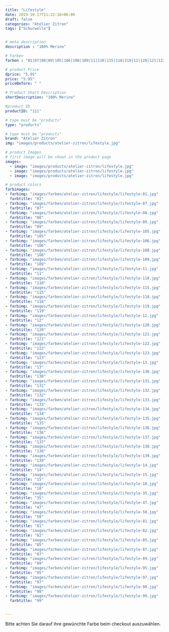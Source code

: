 ```yaml
---
title: "Lifestyle"
date: 2019-10-17T11:22:16+06:00
draft: false
categories: "Atelier Zitron"
tags: ["Schurwolle"]	


# meta description
description : "100% Merino"

# Farben
farben : "01|07|08|09|105|106|108|109|11|110|115|118|119|12|120|121|122|123|13|130|131|132|133|134|135|136|137|138|139|14|15|18|35|47|50|81|82|85|87|89|95|97|98|99"

# product Price
dprice: "5,95"
price: "5.95"
priceBefore: " "

# Product Short Description
shortDescription: "100% Merino"

#product ID
productID: "111"

# type must be "products"
type: "products"

# type must be "products"
brand: "Atelier Zitron"
img: "images/products/atelier-zitron/lifestyle.jpg"   

# product Images
# first image will be shown in the product page
images:
  - image: "images/products/atelier-zitron/lifestyle.jpg"
  - image: "images/products/atelier-zitron/lifestyle.jpg"
  - image: "images/products/atelier-zitron/lifestyle.jpg"

# product colors
farbimages:
- farbimg: "images/farben/atelier-zitron/lifestyle/lifestyle-01.jpg"	
  farbtitle: "01"
- farbimg: "images/farben/atelier-zitron/lifestyle/lifestyle-07.jpg"	
  farbtitle: "07"
- farbimg: "images/farben/atelier-zitron/lifestyle/lifestyle-08.jpg"	
  farbtitle: "08"
- farbimg: "images/farben/atelier-zitron/lifestyle/lifestyle-09.jpg"	
  farbtitle: "09"
- farbimg: "images/farben/atelier-zitron/lifestyle/lifestyle-105.jpg"	
  farbtitle: "105"
- farbimg: "images/farben/atelier-zitron/lifestyle/lifestyle-106.jpg"	
  farbtitle: "106"
- farbimg: "images/farben/atelier-zitron/lifestyle/lifestyle-108.jpg"	
  farbtitle: "108"
- farbimg: "images/farben/atelier-zitron/lifestyle/lifestyle-109.jpg"	
  farbtitle: "109"
- farbimg: "images/farben/atelier-zitron/lifestyle/lifestyle-11.jpg"	
  farbtitle: "11"
- farbimg: "images/farben/atelier-zitron/lifestyle/lifestyle-110.jpg"	
  farbtitle: "110"
- farbimg: "images/farben/atelier-zitron/lifestyle/lifestyle-115.jpg"	
  farbtitle: "115"
- farbimg: "images/farben/atelier-zitron/lifestyle/lifestyle-118.jpg"	
  farbtitle: "118"
- farbimg: "images/farben/atelier-zitron/lifestyle/lifestyle-119.jpg"	
  farbtitle: "119"
- farbimg: "images/farben/atelier-zitron/lifestyle/lifestyle-12.jpg"	
  farbtitle: "12"
- farbimg: "images/farben/atelier-zitron/lifestyle/lifestyle-120.jpg"	
  farbtitle: "120"
- farbimg: "images/farben/atelier-zitron/lifestyle/lifestyle-121.jpg"	
  farbtitle: "121"
- farbimg: "images/farben/atelier-zitron/lifestyle/lifestyle-122.jpg"	
  farbtitle: "122"
- farbimg: "images/farben/atelier-zitron/lifestyle/lifestyle-123.jpg"	
  farbtitle: "123"
- farbimg: "images/farben/atelier-zitron/lifestyle/lifestyle-13.jpg"	
  farbtitle: "13"
- farbimg: "images/farben/atelier-zitron/lifestyle/lifestyle-130.jpg"	
  farbtitle: "130"
- farbimg: "images/farben/atelier-zitron/lifestyle/lifestyle-131.jpg"	
  farbtitle: "131"
- farbimg: "images/farben/atelier-zitron/lifestyle/lifestyle-132.jpg"	
  farbtitle: "132"
- farbimg: "images/farben/atelier-zitron/lifestyle/lifestyle-133.jpg"	
  farbtitle: "133"
- farbimg: "images/farben/atelier-zitron/lifestyle/lifestyle-134.jpg"	
  farbtitle: "134"
- farbimg: "images/farben/atelier-zitron/lifestyle/lifestyle-135.jpg"	
  farbtitle: "135"
- farbimg: "images/farben/atelier-zitron/lifestyle/lifestyle-136.jpg"	
  farbtitle: "136"
- farbimg: "images/farben/atelier-zitron/lifestyle/lifestyle-137.jpg"	
  farbtitle: "137"
- farbimg: "images/farben/atelier-zitron/lifestyle/lifestyle-138.jpg"	
  farbtitle: "138"
- farbimg: "images/farben/atelier-zitron/lifestyle/lifestyle-139.jpg"	
  farbtitle: "139"
- farbimg: "images/farben/atelier-zitron/lifestyle/lifestyle-14.jpg"	
  farbtitle: "14"
- farbimg: "images/farben/atelier-zitron/lifestyle/lifestyle-15.jpg"	
  farbtitle: "15"
- farbimg: "images/farben/atelier-zitron/lifestyle/lifestyle-18.jpg"	
  farbtitle: "18"
- farbimg: "images/farben/atelier-zitron/lifestyle/lifestyle-35.jpg"	
  farbtitle: "35"
- farbimg: "images/farben/atelier-zitron/lifestyle/lifestyle-47.jpg"	
  farbtitle: "47"
- farbimg: "images/farben/atelier-zitron/lifestyle/lifestyle-50.jpg"	
  farbtitle: "50"
- farbimg: "images/farben/atelier-zitron/lifestyle/lifestyle-81.jpg"	
  farbtitle: "81"
- farbimg: "images/farben/atelier-zitron/lifestyle/lifestyle-82.jpg"	
  farbtitle: "82"
- farbimg: "images/farben/atelier-zitron/lifestyle/lifestyle-85.jpg"	
  farbtitle: "85"
- farbimg: "images/farben/atelier-zitron/lifestyle/lifestyle-87.jpg"	
  farbtitle: "87"
- farbimg: "images/farben/atelier-zitron/lifestyle/lifestyle-89.jpg"	
  farbtitle: "89"
- farbimg: "images/farben/atelier-zitron/lifestyle/lifestyle-95.jpg"	
  farbtitle: "95"
- farbimg: "images/farben/atelier-zitron/lifestyle/lifestyle-97.jpg"	
  farbtitle: "97"
- farbimg: "images/farben/atelier-zitron/lifestyle/lifestyle-98.jpg"	
  farbtitle: "98"
- farbimg: "images/farben/atelier-zitron/lifestyle/lifestyle-99.jpg"	
  farbtitle: "99"


---
```


Bitte achten Sie darauf ihre gewünchte Farbe beim checkout auszuwählen.
